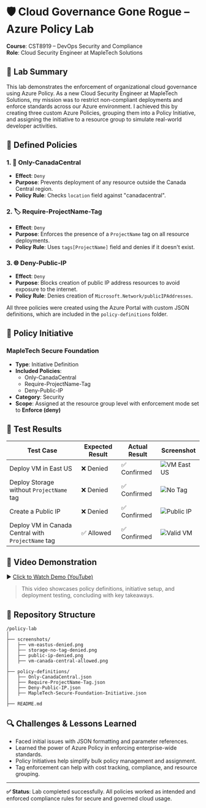 
# 🛡️ Cloud Governance Gone Rogue – Azure Policy Lab

**Course**: CST8919 – DevOps Security and Compliance  
**Role**: Cloud Security Engineer at MapleTech Solutions

## 📝 Lab Summary

This lab demonstrates the enforcement of organizational cloud governance using Azure Policy. As a new Cloud Security Engineer at MapleTech Solutions, my mission was to restrict non-compliant deployments and enforce standards across our Azure environment. I achieved this by creating three custom Azure Policies, grouping them into a Policy Initiative, and assigning the initiative to a resource group to simulate real-world developer activities.

## 🚧 Defined Policies

### 1. 📍 Only-CanadaCentral
- **Effect**: `Deny`
- **Purpose**: Prevents deployment of any resource outside the Canada Central region.
- **Policy Rule**: Checks `location` field against "canadacentral".

### 2. 🏷️ Require-ProjectName-Tag
- **Effect**: `Deny`
- **Purpose**: Enforces the presence of a `ProjectName` tag on all resource deployments.
- **Policy Rule**: Uses `tags[ProjectName]` field and denies if it doesn't exist.

### 3. 🌐 Deny-Public-IP
- **Effect**: `Deny`
- **Purpose**: Blocks creation of public IP address resources to avoid exposure to the internet.
- **Policy Rule**: Denies creation of `Microsoft.Network/publicIPAddresses`.

All three policies were created using the Azure Portal with custom JSON definitions, which are included in the `policy-definitions` folder.

## 🧵 Policy Initiative

### MapleTech Secure Foundation
- **Type**: Initiative Definition
- **Included Policies**:
  - Only-CanadaCentral
  - Require-ProjectName-Tag
  - Deny-Public-IP
- **Category**: Security
- **Scope**: Assigned at the resource group level with enforcement mode set to **Enforce (deny)**

## 🧪 Test Results

| Test Case                                        | Expected Result | Actual Result | Screenshot                |
|--------------------------------------------------|------------------|----------------|---------------------------|
| Deploy VM in East US                             | ❌ Denied         | ✅ Confirmed    | ![VM East US](screenshots/vm-eastus-denied.png) |
| Deploy Storage without `ProjectName` tag         | ❌ Denied         | ✅ Confirmed    | ![No Tag](screenshots/storage-no-tag-denied.png) |
| Create a Public IP                               | ❌ Denied         | ✅ Confirmed    | ![Public IP](screenshots/public-ip-denied.png) |
| Deploy VM in Canada Central with `ProjectName` tag | ✅ Allowed        | ✅ Confirmed    | ![Valid VM](screenshots/vm-canada-central-allowed.png) |

## 🎥 Video Demonstration

▶️ [Click to Watch Demo (YouTube)](https://youtu.be/YOUR_VIDEO_ID_HERE)

> This video showcases policy definitions, initiative setup, and deployment testing, concluding with key takeaways.

## 📁 Repository Structure

```
/policy-lab
│
├── screenshots/
│   ├── vm-eastus-denied.png
│   ├── storage-no-tag-denied.png
│   ├── public-ip-denied.png
│   ├── vm-canada-central-allowed.png
│
├── policy-definitions/
│   ├── Only-CanadaCentral.json
│   ├── Require-ProjectName-Tag.json
│   ├── Deny-Public-IP.json
│   ├── MapleTech-Secure-Foundation-Initiative.json
│
├── README.md
```

## 🔍 Challenges & Lessons Learned

- Faced initial issues with JSON formatting and parameter references.
- Learned the power of Azure Policy in enforcing enterprise-wide standards.
- Policy Initiatives help simplify bulk policy management and assignment.
- Tag enforcement can help with cost tracking, compliance, and resource grouping.

---

**✅ Status**: Lab completed successfully. All policies worked as intended and enforced compliance rules for secure and governed cloud usage.
